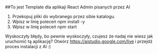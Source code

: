 ##To jest Template dla aplikaji React Admin pisanych przez AI

1. Przekopuj pliki do wybranego przez sibie katalogu.
2. Wpisz w linię poleceń npm install -y
3. Wpisz w linię poleceń npm start

Wyskoczyły błędy, bo pewnie wyskoczyły, czujesz że nadaj nie wiesz jak uruchomić tą aplikację? Otwórz https://aistudio.google.com/live i przejdź proces instalacji z AI :)